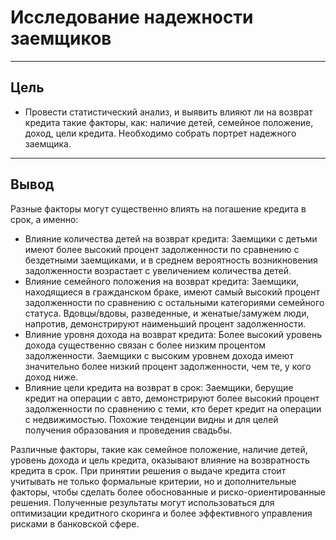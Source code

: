 # Исследование надежности заемщиков
---
## Цель
- Провести статистический анализ, и выявить влияют ли на возврат кредита такие факторы, как: наличие детей, семейное положение, доход, цели кредита. Необходимо собрать портрет надежного заемщика.
---
## Вывод
Разные факторы могут существенно влиять на погашение кредита в срок, а именно:
- Влияние количества детей на возврат кредита: Заемщики с детьми имеют более высокий процент задолженности по сравнению с бездетными заемщиками, и в среднем вероятность возникновения задолженности возрастает с увеличением количества детей.
- Влияние семейного положения на возврат кредита: Заемщики, находящиеся в гражданском браке, имеют самый высокий процент задолженности по сравнению с остальными категориями семейного статуса. Вдовцы/вдовы, разведенные, и женатые/замужем люди, напротив, демонстрируют наименьший процент задолженности.
- Влияние уровня дохода на возврат кредита: Более высокий уровень дохода существенно связан с более низким процентом задолженности. Заемщики с высоким уровнем дохода имеют значительно более низкий процент задолженности, чем те, у кого доход ниже.
- Влияние цели кредита на возврат в срок: Заемщики, берущие кредит на операции с авто, демонстрируют более высокий процент задолженности по сравнению с теми, кто берет кредит на операции с недвижимостью. Похожие тенденции видны и для целей получения образования и проведения свадьбы.

Различные факторы, такие как семейное положение, наличие детей, уровень дохода и цель кредита, оказывают влияние на возвратность кредита в срок. При принятии решения о выдаче кредита стоит учитывать не только формальные критерии, но и дополнительные факторы, чтобы сделать более обоснованные и риско-ориентированные решения.
Полученные результаты могут использоваться для оптимизации кредитного скоринга и более эффективного управления рисками в банковской сфере.
